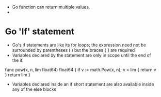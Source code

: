 - Go function can return multiple values.
- 

Go 'If' statement
=================

- Go's if statements are like its for loops; the expression need not be surrounded by parentheses ( ) but the braces { } are required
- Variables declared by the statement are only in scope until the end of the if.

func pow(x, n, lim float64) float64 {
	if v := math.Pow(x, n); v < lim {
		return v
	}
	return lim
}

- Variables declared inside an if short statement are also available inside any of the else blocks
